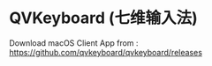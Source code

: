 # QVKeyboard (七维输入法)

Download macOS Client App from : https://github.com/qvkeyboard/qvkeyboard/releases
